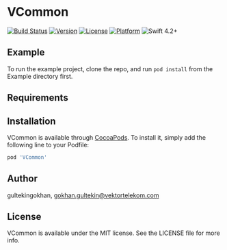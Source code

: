 # VCommon

[![Build Status](https://app.bitrise.io/app/b5c8fae8a8bb1ffe/status.svg?token=IBC854Bpg_2_q0HEb0kyMA&branch=master)](https://app.bitrise.io/app/b5c8fae8a8bb1ffe)
[![Version](https://img.shields.io/cocoapods/v/VCommon.svg?style=flat)](https://cocoapods.org/pods/VCommon)
[![License](https://img.shields.io/cocoapods/l/VCommon.svg?style=flat)](https://cocoapods.org/pods/VCommon)
[![Platform](https://img.shields.io/cocoapods/p/VCommon.svg?style=flat)](https://cocoapods.org/pods/VCommon)
![Swift 4.2+](https://img.shields.io/badge/Swift-4.2%2B-orange.svg)

## Example

To run the example project, clone the repo, and run `pod install` from the Example directory first.

## Requirements

## Installation

VCommon is available through [CocoaPods](https://cocoapods.org). To install
it, simply add the following line to your Podfile:

```ruby
pod 'VCommon'
```

## Author

gultekingokhan, gokhan.gultekin@vektortelekom.com

## License

VCommon is available under the MIT license. See the LICENSE file for more info.
